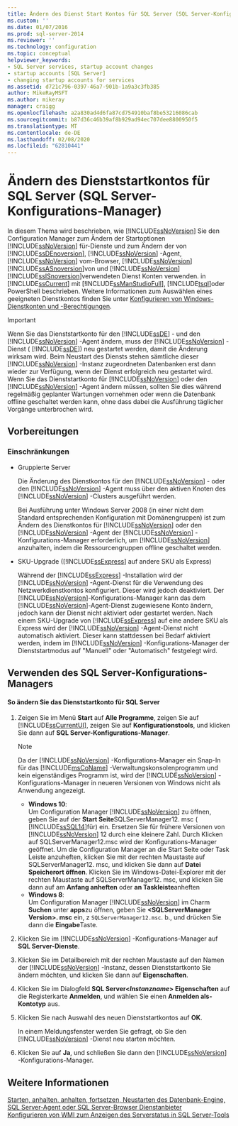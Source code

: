 ```yaml
---
title: Ändern des Dienst Start Kontos für SQL Server (SQL Server-Konfigurations-Manager) | Microsoft-Dokumentation
ms.custom: ''
ms.date: 01/07/2016
ms.prod: sql-server-2014
ms.reviewer: ''
ms.technology: configuration
ms.topic: conceptual
helpviewer_keywords:
- SQL Server services, startup account changes
- startup accounts [SQL Server]
- changing startup accounts for services
ms.assetid: d721c796-0397-46a7-901b-1a9a3c3fb385
author: MikeRayMSFT
ms.author: mikeray
manager: craigg
ms.openlocfilehash: a2a830ad4d6fa87cd754910baf8be53216086cab
ms.sourcegitcommit: b87d36c46b39af8b929ad94ec707dee8800950f5
ms.translationtype: MT
ms.contentlocale: de-DE
ms.lasthandoff: 02/08/2020
ms.locfileid: "62810441"
---
```

# <a name="change-the-service-startup-account-for-sql-server-sql-server-configuration-manager"></a>Ändern des Dienststartkontos für SQL Server (SQL Server-Konfigurations-Manager)
  In diesem Thema wird beschrieben, wie [!INCLUDE[ssNoVersion](../../includes/ssnoversion-md.md)] Sie den Configuration Manager zum Ändern der Startoptionen [!INCLUDE[ssNoVersion](../../includes/ssnoversion-md.md)] für-Dienste und zum Ändern der von [!INCLUDE[ssDEnoversion](../../includes/ssdenoversion-md.md)], [!INCLUDE[ssNoVersion](../../includes/ssnoversion-md.md)] -Agent, [!INCLUDE[ssNoVersion](../../includes/ssnoversion-md.md)] vom-Browser, [!INCLUDE[ssNoVersion](../../includes/ssnoversion-md.md)] [!INCLUDE[ssASnoversion](../../includes/ssasnoversion-md.md)]von und [!INCLUDE[ssNoVersion](../../includes/ssnoversion-md.md)] [!INCLUDE[ssISnoversion](../../includes/ssisnoversion-md.md)]verwendeten Dienst Konten verwenden. in [!INCLUDE[ssCurrent](../../includes/sscurrent-md.md)] mit [!INCLUDE[ssManStudioFull](../../includes/ssmanstudiofull-md.md)], [!INCLUDE[tsql](../../includes/tsql-md.md)]oder PowerShell beschrieben. Weitere Informationen zum Auswählen eines geeigneten Dienstkontos finden Sie unter [Konfigurieren von Windows-Dienstkonten und -Berechtigungen](configure-windows-service-accounts-and-permissions.md).  
  
> [!IMPORTANT]  
>  Wenn Sie das Dienststartkonto für den [!INCLUDE[ssDE](../../includes/ssde-md.md)] - und den [!INCLUDE[ssNoVersion](../../includes/ssnoversion-md.md)] -Agent ändern, muss der [!INCLUDE[ssNoVersion](../../includes/ssnoversion-md.md)] -Dienst ( [!INCLUDE[ssDE](../../includes/ssde-md.md)]) neu gestartet werden, damit die Änderung wirksam wird. Beim Neustart des Diensts stehen sämtliche dieser [!INCLUDE[ssNoVersion](../../includes/ssnoversion-md.md)] -Instanz zugeordneten Datenbanken erst dann wieder zur Verfügung, wenn der Dienst erfolgreich neu gestartet wird. Wenn Sie das Dienststartkonto für [!INCLUDE[ssNoVersion](../../includes/ssnoversion-md.md)] oder den [!INCLUDE[ssNoVersion](../../includes/ssnoversion-md.md)] -Agent ändern müssen, sollten Sie dies während regelmäßig geplanter Wartungen vornehmen oder wenn die Datenbank offline geschaltet werden kann, ohne dass dabei die Ausführung täglicher Vorgänge unterbrochen wird.  
  
##  <a name="BeforeYouBegin"></a> Vorbereitungen  
  
###  <a name="Restrictions"></a> Einschränkungen  
  
-   Gruppierte Server  
  
     Die Änderung des Dienstkontos für den [!INCLUDE[ssNoVersion](../../includes/ssnoversion-md.md)] - oder den [!INCLUDE[ssNoVersion](../../includes/ssnoversion-md.md)] -Agent muss über den aktiven Knoten des [!INCLUDE[ssNoVersion](../../includes/ssnoversion-md.md)] -Clusters ausgeführt werden.  
  
     Bei Ausführung unter Windows Server 2008 (in einer nicht dem Standard entsprechenden Konfiguration mit Domänengruppen) ist zum Ändern des Dienstkontos für [!INCLUDE[ssNoVersion](../../includes/ssnoversion-md.md)] oder den [!INCLUDE[ssNoVersion](../../includes/ssnoversion-md.md)] -Agent der [!INCLUDE[ssNoVersion](../../includes/ssnoversion-md.md)] -Konfigurations-Manager erforderlich, um [!INCLUDE[ssNoVersion](../../includes/ssnoversion-md.md)] anzuhalten, indem die Ressourcengruppen offline geschaltet werden.  
  
-   SKU-Upgrade ([!INCLUDE[ssExpress](../../includes/ssexpress-md.md)] auf andere SKU als Express)  
  
     Während der [!INCLUDE[ssExpress](../../includes/ssexpress-md.md)] -Installation wird der [!INCLUDE[ssNoVersion](../../includes/ssnoversion-md.md)] -Agent-Dienst für die Verwendung des Netzwerkdienstkontos konfiguriert. Dieser wird jedoch deaktiviert. Der [!INCLUDE[ssNoVersion](../../includes/ssnoversion-md.md)]-Konfigurations-Manager kann das dem [!INCLUDE[ssNoVersion](../../includes/ssnoversion-md.md)]-Agent-Dienst zugewiesene Konto ändern, jedoch kann der Dienst nicht aktiviert oder gestartet werden. Nach einem SKU-Upgrade von [!INCLUDE[ssExpress](../../includes/ssexpress-md.md)] auf eine andere SKU als Express wird der [!INCLUDE[ssNoVersion](../../includes/ssnoversion-md.md)] -Agent-Dienst nicht automatisch aktiviert. Dieser kann stattdessen bei Bedarf aktiviert werden, indem im [!INCLUDE[ssNoVersion](../../includes/ssnoversion-md.md)] -Konfigurations-Manager der Dienststartmodus auf "Manuell" oder "Automatisch" festgelegt wird.  
  
##  <a name="SSMSProcedure"></a> Verwenden des SQL Server-Konfigurations-Managers  
  
#### <a name="to-change-the-sql-server-service-startup-account"></a>So ändern Sie das Dienststartkonto für SQL Server  
  
1.  Zeigen Sie im Menü **Start** auf **Alle Programme**, zeigen Sie auf [!INCLUDE[ssCurrentUI](../../includes/sscurrentui-md.md)], zeigen Sie auf **Konfigurationstools**, und klicken Sie dann auf **SQL Server-Konfigurations-Manager**.  
  
    > [!NOTE]  
    >  Da der [!INCLUDE[ssNoVersion](../../includes/ssnoversion-md.md)] -Konfigurations-Manager ein Snap-In für das [!INCLUDE[msCoName](../../includes/msconame-md.md)] -Verwaltungskonsolenprogramm und kein eigenständiges Programm ist, wird der [!INCLUDE[ssNoVersion](../../includes/ssnoversion-md.md)] -Konfigurations-Manager in neueren Versionen von Windows nicht als Anwendung angezeigt.  
    >   
    >  -   **Windows 10**:  
    >          Um Configuration Manager [!INCLUDE[ssNoVersion](../../includes/ssnoversion-md.md)] zu öffnen, geben Sie auf der **Start Seite**SQLServerManager12. msc ( [!INCLUDE[ssSQL14](../../includes/sssql14-md.md)]für) ein. Ersetzen Sie für frühere Versionen von [!INCLUDE[ssNoVersion](../../includes/ssnoversion-md.md)] 12 durch eine kleinere Zahl. Durch Klicken auf SQLServerManager12.msc wird der Konfigurations-Manager geöffnet. Um die Configuration Manager an die Start Seite oder Task Leiste anzuheften, klicken Sie mit der rechten Maustaste auf SQLServerManager12. msc, und klicken Sie dann auf **Datei Speicherort öffnen**. Klicken Sie im Windows-Datei-Explorer mit der rechten Maustaste auf SQLServerManager12. msc, und klicken Sie dann auf am **Anfang anheften** oder **an Taskleiste**anheften  
    > -   **Windows 8**:  
    >          Um Configuration Manager [!INCLUDE[ssNoVersion](../../includes/ssnoversion-md.md)] im Charm **Suchen** unter **apps**zu öffnen, geben Sie **\<SQLServerManager Version>. msc** ein, z `SQLServerManager12.msc`. b., und drücken Sie dann die **Eingabe**Taste.  
  
2.  Klicken Sie im [!INCLUDE[ssNoVersion](../../includes/ssnoversion-md.md)] -Konfigurations-Manager auf **SQL Server-Dienste**.  
  
3.  Klicken Sie im Detailbereich mit der rechten Maustaste auf den Namen der [!INCLUDE[ssNoVersion](../../includes/ssnoversion-md.md)] -Instanz, dessen Dienststartkonto Sie ändern möchten, und klicken Sie dann auf **Eigenschaften**.  
  
4.  Klicken Sie im Dialogfeld **SQL Server\<***Instanzname***> Eigenschaften** auf die Registerkarte **Anmelden**, und wählen Sie einen **Anmelden als-Kontotyp** aus.  
  
5.  Klicken Sie nach Auswahl des neuen Dienststartkontos auf **OK**.  
  
     In einem Meldungsfenster werden Sie gefragt, ob Sie den [!INCLUDE[ssNoVersion](../../includes/ssnoversion-md.md)] -Dienst neu starten möchten.  
  
6.  Klicken Sie auf **Ja**, und schließen Sie dann den [!INCLUDE[ssNoVersion](../../includes/ssnoversion-md.md)] -Konfigurations-Manager.  
  
## <a name="see-also"></a>Weitere Informationen  
 [Starten, anhalten, anhalten, fortsetzen, Neustarten des Datenbank-Engine, SQL Server-Agent oder SQL Server-Browser Dienstanbieter](start-stop-pause-resume-restart-sql-server-services.md)   
 [Konfigurieren von WMI zum Anzeigen des Serverstatus in SQL Server-Tools](../../ssms/configure-wmi-to-show-server-status-in-sql-server-tools.md)  
  
  
